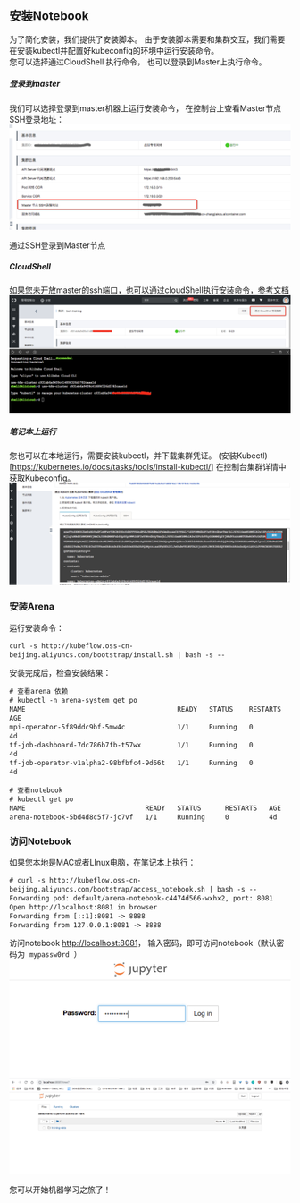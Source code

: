 ## 安装Notebook
为了简化安装，我们提供了安装脚本。 由于安装脚本需要和集群交互，我们需要在安装kubectl并配置好kubeconfig的环境中运行安装命令。 <br />
您可以选择通过CloudShell 执行命令， 也可以登录到Master上执行命令。

##### 登录到master
我们可以选择登录到master机器上运行安装命令， 在控制台上查看Master节点SSH登录地址：<br />![image.png](images/master_ssh_ip.png)

通过SSH登录到Master节点

##### CloudShell
如果您未开放master的ssh端口，也可以通过cloudShell执行安装命令，[参考文档](https://help.aliyun.com/document_detail/100650.html)<br />
![image.png](images/cloud_shell.png)

##### 笔记本上运行
您也可以在本地运行，需要安装kubectl，并下载集群凭证。 (安装Kubectl)[https://kubernetes.io/docs/tasks/tools/install-kubectl/]
在控制台集群详情中获取Kubeconfig。
![image.png](images/kubeconfig.png)

### 安装Arena
运行安装命令：
```
curl -s http://kubeflow.oss-cn-beijing.aliyuncs.com/bootstrap/install.sh | bash -s --
```

安装完成后，检查安装结果：

```
# 查看arena 依赖
# kubectl -n arena-system get po
NAME                                      READY   STATUS    RESTARTS   AGE
mpi-operator-5f89ddc9bf-5mw4c             1/1     Running   0          4d
tf-job-dashboard-7dc786b7fb-t57wx         1/1     Running   0          4d
tf-job-operator-v1alpha2-98bfbfc4-9d66t   1/1     Running   0          4d

# 查看notebook
# kubectl get po
NAME                              READY   STATUS      RESTARTS   AGE
arena-notebook-5bd4d8c5f7-jc7vf   1/1     Running     0          4d
```

### 访问Notebook

如果您本地是MAC或者LInux电脑，在笔记本上执行：
```
# curl -s http://kubeflow.oss-cn-beijing.aliyuncs.com/bootstrap/access_notebook.sh | bash -s --
Forwarding pod: default/arena-notebook-c4474d566-wxhx2, port: 8081
Open http://localhost:8081 in browser
Forwarding from [::1]:8081 -> 8888
Forwarding from 127.0.0.1:8081 -> 8888
```

访问notebook [http://localhost:8081](http://localhost:8081)， 输入密码，即可访问notebook（默认密码为  `mypassw0rd`  ）<br />
![image.png](images/access_notebook_password.png)<br />
![image.png](images/access_notebook.png)

您可以开始机器学习之旅了！